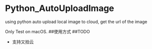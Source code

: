 # Python_AutoUploadImage
using python auto upload local image to cloud, get the url of the image

Only Test on macOS.
##使用方式
##TODO
* 支持又拍云
